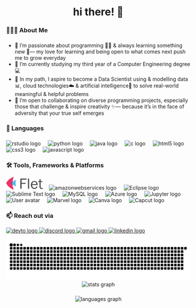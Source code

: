 <h1 align="center">hi there! 👋</h1>

###

<h3 align="left">👩🏻‍💻  About Me</h3>

###
- 👀 I’m passionate about programming 👩‍💻 & always learning something new 🚀— my love for learning and being open to what comes next push me to grow everyday
- 🌱 I’m currently studying my third year of a Computer Engineering degree 💻
- 🌟 In my path, I aspire to become a Data Scientist using & modelling data📊, cloud technologies☁️ & artificial intelligence🤖 to solve real-world meaningful & helpful problems
- 💞️ I’m open to collaborating on diverse programming projects, especially those that challenge & inspire creativity ✨— because it’s in the face of adversity that your true self emerges

<h3 align="left">💭 Languages </h3>

###

<div align="left">
  <img src="https://cdn.jsdelivr.net/gh/devicons/devicon/icons/rstudio/rstudio-original.svg" height="40" alt="rstudio logo" />
  <img width="12" />
  <img src="https://cdn.jsdelivr.net/gh/devicons/devicon/icons/python/python-original.svg" height="40" alt="python logo" />
  <img width="12" />
  <img src="https://cdn.jsdelivr.net/gh/devicons/devicon/icons/java/java-original.svg" height="40" alt="java logo" />
  <img width="12" />
  <img src="https://cdn.jsdelivr.net/gh/devicons/devicon/icons/c/c-original.svg" height="40" alt="c logo" />
  <img width="12" />
  <img src="https://cdn.jsdelivr.net/gh/devicons/devicon/icons/html5/html5-original.svg" height="40" alt="html5 logo" />
  <img width="12" />
  <img src="https://cdn.jsdelivr.net/gh/devicons/devicon/icons/css3/css3-original.svg" height="40" alt="css3 logo" />
  <img width="12" />
  <img src="https://cdn.jsdelivr.net/gh/devicons/devicon/icons/javascript/javascript-original.svg" height="40" alt="javascript logo" />
  <img width="12" />
</div>

###
<h3 align="left">🛠 Tools, Frameworks & Platforms</h3>
<div align="left">
  <img src="https://raw.githubusercontent.com/flet-dev/flet/main/media/logo/flet-logo.svg" height="35" alt="Flet logo" />
  <img width="9" />
  <img src="https://cdn.jsdelivr.net/gh/devicons/devicon/icons/amazonwebservices/amazonwebservices-line-wordmark.svg" height="40" alt="amazonwebservices logo"  />
  <img width="12" />
  <img src="https://cdn.jsdelivr.net/gh/devicons/devicon/icons/eclipse/eclipse-original.svg" height="40" alt="Eclipse logo" />
  <img width="12" />
  <img src="https://gitlab.com/uploads/-/system/group/avatar/52247825/sublime-text.svg.png" height="40" alt="Sublime Text logo" />
  <img width="12" />
  <img src="https://cdn.jsdelivr.net/gh/devicons/devicon/icons/mysql/mysql-original.svg" height="40" alt="MySQL logo" />
  <img width="12" />
  <img src="https://img.shields.io/badge/Azure-0078D4?style=for-the-badge&logo=microsoftazure&logoColor=white" height="40" alt="Azure logo" />
  <img width="12" />
  <img src="https://jupyter.org/assets/homepage/main-logo.svg" height="40" alt="Jupyter logo" />
  <img width="12" />
  <img src="https://avatars.githubusercontent.com/u/4490278?s=200&v=4" height="40" alt="User avatar" />
  <img width="12" />
  <img src="https://img.shields.io/badge/Marvel-FF2E63?style=for-the-badge&logo=marvel&logoColor=white" height="40" alt="Marvel logo" />
  <img width="12" />
   <img src="https://img.shields.io/badge/Canva-00C4CC?style=for-the-badge&logo=canva&logoColor=white" height="40" alt="Canva logo" />
  <img width="12" />
  <img src="https://dagonleon.com/wp-content/uploads/2024/04/1691746000capcut-logo-2-1024x1024.png" height="40" alt="Capcut logo" />
  <img width="12" />
</div>  



###
<h3 align="left">📫 Reach out via</h3>

<div align="left">
  <a href="https://dev.to/jrmr27" target="_blank" rel="noopener noreferrer">
    <img src="https://img.shields.io/static/v1?message=dev.to&logo=dev.to&label=&color=0A0A0A&logoColor=white&labelColor=&style=for-the-badge" height="25" alt="devto logo" />
  </a>
  <a href="https://discord.com/users/jrmr27" target="_blank" rel="noopener noreferrer">
    <img src="https://img.shields.io/static/v1?message=Discord&logo=discord&label=&color=7289DA&logoColor=white&labelColor=&style=for-the-badge" height="25" alt="discord logo" />
  </a>
  <a href="mailto:juliarmartinez27@gmail.com" target="_blank" rel="noopener noreferrer">
    <img src="https://img.shields.io/static/v1?message=Gmail&logo=gmail&label=&color=D14836&logoColor=white&labelColor=&style=for-the-badge" height="25" alt="gmail logo" />
  </a>
  <a href="https://www.linkedin.com/in/juliarmartinez" target="_blank" rel="noopener noreferrer">
    <img src="https://img.shields.io/static/v1?message=LinkedIn&logo=linkedin&label=&color=0077B5&logoColor=white&labelColor=&style=for-the-badge" height="25" alt="linkedin logo" />
  </a>
</div>

<br clear="both">
<img src="https://raw.githubusercontent.com/Jrmr27/Jrmr27/output/snake.svg" alt="Snake animation" />


<div align="center">
  <img src="https://github-readme-stats.vercel.app/api?username=Jrmr27&hide_title=false&hide_rank=false&show_icons=true&include_all_commits=true&count_private=true&disable_animations=false&theme=dracula&locale=es&hide_border=false" height="150" alt="stats graph"  />
  
###
  <img src="https://github-readme-stats.vercel.app/api/top-langs?username=Jrmr27&locale=es&hide_title=false&layout=compact&card_width=320&langs_count=5&theme=dracula&hide_border=false" height="150" alt="languages graph"  />
</div>

